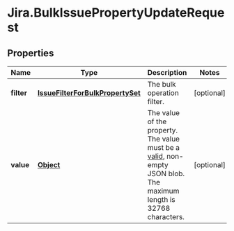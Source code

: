 # Jira.BulkIssuePropertyUpdateRequest

## Properties

Name | Type | Description | Notes
------------ | ------------- | ------------- | -------------
**filter** | [**IssueFilterForBulkPropertySet**](IssueFilterForBulkPropertySet.md) | The bulk operation filter. | [optional] 
**value** | [**Object**](.md) | The value of the property. The value must be a [valid](http://tools.ietf.org/html/rfc4627), non-empty JSON blob. The maximum length is 32768 characters. | [optional] 


